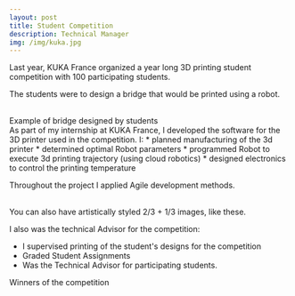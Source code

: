 ```yaml
---
layout: post
title: Student Competition
description: Technical Manager 
img: /img/kuka.jpg
---
```


Last year, KUKA France organized a year long 3D printing student competition with 100 participating students.

The students were to design a bridge that would be printed using a robot.

<div class="img_row">
	<img class="col one" src="{{ site.baseurl }}/img/pont.jpg" alt="" title="Example of Bridge designed by student"/>
	<img class="col two" src="{{ site.baseurl }}/img/cura.jpg" alt="" title="example image"/>
</div>
<div class="col three caption">
	Example of bridge designed by students
</div>
As part of my internship at KUKA France, I developed the software for the 3D printer used in the competition. I:
* planned manufacturing of the 3d printer
* determined optimal Robot parameters
* programmed Robot to execute 3d printing trajectory (using cloud robotics)
* designed electronics to control the printing temperature

Throughout the project I applied  Agile development methods.

<div class="img_row">
	<img class="col two" src="{{ site.baseurl }}/img/robot.jpg" alt="" title="example image"/>
	<img class="col one" src="{{ site.baseurl }}/img/salon.jpg" alt="" title="example image"/>
</div>
<div class="col three caption">
	You can also have artistically styled 2/3 + 1/3 images, like these.
</div>


I also was the technical Advisor for the competition:
* I supervised printing of the student's designs for the competition
* Graded Student Assignments
* Was the Technical Advisor for participating students.




<div class="img_row">
	<img class="col three" src="{{ site.baseurl }}/img/winner.jpg" alt="" title="Winners of the competititon"/>
</div>
<div class="col three caption">
	Winners of the competition
</div>







